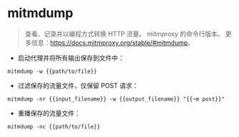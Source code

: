 # mitmdump

> 查看、记录并以编程方式转换 HTTP 流量。
> mitmproxy 的命令行版本。
> 更多信息：<https://docs.mitmproxy.org/stable/#mitmdump>。

- 启动代理并将所有输出保存到文件中：

`mitmdump -w {{path/to/file}}`

- 过滤保存的流量文件，仅保留 POST 请求：

`mitmdump -nr {{input_filename}} -w {{output_filename}} "{{~m post}}"`

- 重播保存的流量文件：

`mitmdump -nc {{path/to/file}}`